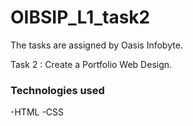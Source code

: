 # OIBSIP_L1_task2

The tasks are assigned by Oasis Infobyte.

Task 2 : Create a Portfolio Web Design.

### Technologies used
-HTML
-CSS
